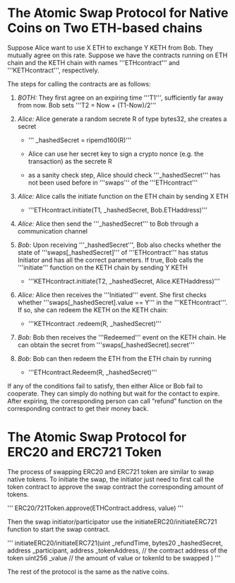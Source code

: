 # The Atomic Swap Protocol for Native Coins on Two ETH-based chains

Suppose Alice want to use X ETH to exchange Y KETH from Bob. They mutually agree on this rate. Suppose we have the contracts running on ETH chain and the KETH chain with names '''ETHcontract''' and '''KETHcontract''', respectively.

The steps for calling the contracts are as follows:

1. *BOTH:* They first agree on an expiring time '''T1''', sufficiently far away from now. Bob sets '''T2 = Now + (T1-Now)/2'''



2.  *Alice:* Alice generate a random secrete R of type bytes32, she creates a secret

    *   ''' _hashedSecret = ripemd160(R)'''
    *   Alice can use her secret key to sign a crypto nonce (e.g. the transaction) as the secrete R

    *  as a sanity check step, Alice should check  '''_hashedSecret''' has not been used before in '''swaps''' of the '''ETHcontract'''


3. *Alice:* Alice calls the initiate function on the ETH chain by sending X ETH

    *   '''ETHcontract.initiate(T1, _hashedSecret, Bob.ETHaddress)'''



4. *Alice:* Alice then send the '''_hashedSecret''' to Bob through a communication channel



5. *Bob:* Upon receiving '''_hashedSecret''', Bob also checks whether the state of '''swaps[_hashedSecret]''' of '''ETHcontract''' has status Initiator and has all the correct parameters. If true, Bob calls the '''initiate''' function on the KETH chain by sending Y KETH

    *   '''KETHcontract.initiate(T2, _hashedSecret, Alice.KETHaddress)'''



6. *Alice:* Alice then receives the '''Initiated''' event. She first checks whether '''swaps[_hashedSecret].value == Y''' in the '''KETHcontract'''. If so, she can redeem the KETH on the KETH chain:

    *   '''KETHcontract .redeem(R, _hashedSecret)'''



7. *Bob:* Bob then receives the '''Redeemed''' event on the KETH chain. He can obtain the secret from '''swaps[_hashedSecret].secret'''



8. *Bob:* Bob can then redeem the ETH from the ETH chain by running

    *   '''ETHcontract.Redeem(R, _hashedSecret)'''

If any of the conditions fail to satisfy, then either Alice or Bob fail to cooperate. They can simply do nothing but wait for the contact to expire. After expiring, the corresponding person can call “refund” function on the corresponding contract to get their money back.


# The Atomic Swap Protocol for ERC20 and ERC721 Token

The process of swapping ERC20 and ERC721 token are similar to swap native tokens. To initiate the swap, the initiator just need to first call the token contract to approve the swap contract the corresponding amount of tokens.

'''
ERC20/721Token.approve(ETHContract.address, value)
'''

Then the swap initiator/participator use the initiateERC20/initiateERC721 function to start the swap contract.

'''
initiateERC20/initiateERC721(uint _refundTime, 
                            bytes20 _hashedSecret, 
                            address _participant, 
                            address _tokenAddress,  // the contract address of the token
                            uint256 _value          // the amount of value or tokenId to be swapped
                            )
'''

The rest of the protocol is the same as the native coins.
